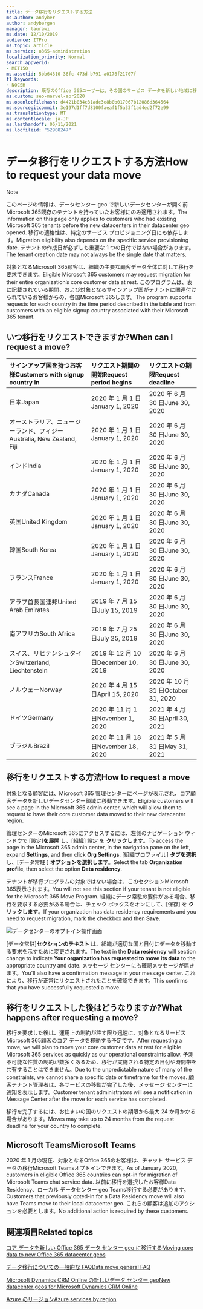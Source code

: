 ```yaml
---
title: データ移行をリクエストする方法
ms.author: andyber
author: andybergen
manager: laurawi
ms.date: 12/10/2019
audience: ITPro
ms.topic: article
ms.service: o365-administration
localization_priority: Normal
search.appverid:
- MET150
ms.assetid: 5bb64310-36fc-473d-b791-a0176f21707f
f1.keywords:
- NOCSH
description: 既存のOffice 365ユーザーは、その国のサービス データを新しい地域に移動Microsoft 365前に要求を提出する必要があります。
ms.custom: seo-marvel-apr2020
ms.openlocfilehash: d4421b034c31adc3e8b0b017067b12086d364564
ms.sourcegitcommit: 3e197d1ff7d8100faeaf1f5a33f1ad4ed2f72e99
ms.translationtype: MT
ms.contentlocale: ja-JP
ms.lasthandoff: 06/11/2021
ms.locfileid: "52908247"
---
```

# <a name="how-to-request-your-data-move"></a><span data-ttu-id="52116-103">データ移行をリクエストする方法</span><span class="sxs-lookup"><span data-stu-id="52116-103">How to request your data move</span></span>

> [!NOTE]
> <span data-ttu-id="52116-104">このページの情報は、データセンター geo で新しいデータセンターが開く前Microsoft 365既存のテナントを持っていたお客様にのみ適用されます。</span><span class="sxs-lookup"><span data-stu-id="52116-104">The information on this page only applies to customers who had existing Microsoft 365 tenants before the new datacenters in their datacenter geo opened.</span></span> <span data-ttu-id="52116-105">移行の適格性は、特定のサービス プロビジョニング日にも依存します。</span><span class="sxs-lookup"><span data-stu-id="52116-105">Migration eligibility also depends on the specific service provisioning date.</span></span>  <span data-ttu-id="52116-106">テナントの作成日が必ずしも重要な 1 つの日付ではない場合があります。</span><span class="sxs-lookup"><span data-stu-id="52116-106">The tenant creation date may not always be the single date that matters.</span></span>
  
<span data-ttu-id="52116-107">対象となるMicrosoft 365顧客は、組織の主要な顧客データ全体に対して移行を要求できます。</span><span class="sxs-lookup"><span data-stu-id="52116-107">Eligible Microsoft 365 customers may request migration for their entire organization’s core customer data at rest.</span></span>  <span data-ttu-id="52116-108">このプログラムは、表に記載されている期間、および対象となるサインアップ国がテナントに関連付けられているお客様からの、各国Microsoft 365します。</span><span class="sxs-lookup"><span data-stu-id="52116-108">The program supports requests for each country in the time period described in the table and from customers with an eligible signup country associated with their Microsoft 365 tenant.</span></span>
  
## <a name="when-can-i-request-a-move"></a><span data-ttu-id="52116-109">いつ移行をリクエストできますか?</span><span class="sxs-lookup"><span data-stu-id="52116-109">When can I request a move?</span></span>

| <span data-ttu-id="52116-110">サインアップ国を持つお客様</span><span class="sxs-lookup"><span data-stu-id="52116-110">Customers with signup country in</span></span> | <span data-ttu-id="52116-111">リクエスト期間の開始</span><span class="sxs-lookup"><span data-stu-id="52116-111">Request period begins</span></span> | <span data-ttu-id="52116-112">リクエストの期限</span><span class="sxs-lookup"><span data-stu-id="52116-112">Request deadline</span></span> |
|:-----|:-----|:-----|
|<span data-ttu-id="52116-113">日本</span><span class="sxs-lookup"><span data-stu-id="52116-113">Japan</span></span>  <br/> |<span data-ttu-id="52116-114">2020 年 1 月 1 日</span><span class="sxs-lookup"><span data-stu-id="52116-114">January 1, 2020</span></span>  <br/> |<span data-ttu-id="52116-115">2020 年 6 月 30 日</span><span class="sxs-lookup"><span data-stu-id="52116-115">June 30, 2020</span></span>  <br/> |
|<span data-ttu-id="52116-116">オーストラリア、ニュージーランド、フィジー</span><span class="sxs-lookup"><span data-stu-id="52116-116">Australia, New Zealand, Fiji</span></span>  <br/> |<span data-ttu-id="52116-117">2020 年 1 月 1 日</span><span class="sxs-lookup"><span data-stu-id="52116-117">January 1, 2020</span></span>  <br/> |<span data-ttu-id="52116-118">2020 年 6 月 30 日</span><span class="sxs-lookup"><span data-stu-id="52116-118">June 30, 2020</span></span>  <br/> |
|<span data-ttu-id="52116-119">インド</span><span class="sxs-lookup"><span data-stu-id="52116-119">India</span></span>  <br/> |<span data-ttu-id="52116-120">2020 年 1 月 1 日</span><span class="sxs-lookup"><span data-stu-id="52116-120">January 1, 2020</span></span>  <br/> |<span data-ttu-id="52116-121">2020 年 6 月 30 日</span><span class="sxs-lookup"><span data-stu-id="52116-121">June 30, 2020</span></span>  <br/> |
|<span data-ttu-id="52116-122">カナダ</span><span class="sxs-lookup"><span data-stu-id="52116-122">Canada</span></span>  <br/> |<span data-ttu-id="52116-123">2020 年 1 月 1 日</span><span class="sxs-lookup"><span data-stu-id="52116-123">January 1, 2020</span></span>  <br/> |<span data-ttu-id="52116-124">2020 年 6 月 30 日</span><span class="sxs-lookup"><span data-stu-id="52116-124">June 30, 2020</span></span>  <br/> |
|<span data-ttu-id="52116-125">英国</span><span class="sxs-lookup"><span data-stu-id="52116-125">United Kingdom</span></span>  <br/> |<span data-ttu-id="52116-126">2020 年 1 月 1 日</span><span class="sxs-lookup"><span data-stu-id="52116-126">January 1, 2020</span></span>  <br/> |<span data-ttu-id="52116-127">2020 年 6 月 30 日</span><span class="sxs-lookup"><span data-stu-id="52116-127">June 30, 2020</span></span>  <br/> |
|<span data-ttu-id="52116-128">韓国</span><span class="sxs-lookup"><span data-stu-id="52116-128">South Korea</span></span>  <br/> |<span data-ttu-id="52116-129">2020 年 1 月 1 日</span><span class="sxs-lookup"><span data-stu-id="52116-129">January 1, 2020</span></span>  <br/> |<span data-ttu-id="52116-130">2020 年 6 月 30 日</span><span class="sxs-lookup"><span data-stu-id="52116-130">June 30, 2020</span></span>  <br/> |
|<span data-ttu-id="52116-131">フランス</span><span class="sxs-lookup"><span data-stu-id="52116-131">France</span></span>  <br/> |<span data-ttu-id="52116-132">2020 年 1 月 1 日</span><span class="sxs-lookup"><span data-stu-id="52116-132">January 1, 2020</span></span>  <br/> |<span data-ttu-id="52116-133">2020 年 6 月 30 日</span><span class="sxs-lookup"><span data-stu-id="52116-133">June 30, 2020</span></span>  <br/> |
|<span data-ttu-id="52116-134">アラブ首長国連邦</span><span class="sxs-lookup"><span data-stu-id="52116-134">United Arab Emirates</span></span>  <br/> |<span data-ttu-id="52116-135">2019 年 7 月 15 日</span><span class="sxs-lookup"><span data-stu-id="52116-135">July 15, 2019</span></span>  <br/> |<span data-ttu-id="52116-136">2020 年 6 月 30 日</span><span class="sxs-lookup"><span data-stu-id="52116-136">June 30, 2020</span></span>  <br/> |
|<span data-ttu-id="52116-137">南アフリカ</span><span class="sxs-lookup"><span data-stu-id="52116-137">South Africa</span></span>  <br/> |<span data-ttu-id="52116-138">2019 年 7 月 25 日</span><span class="sxs-lookup"><span data-stu-id="52116-138">July 25, 2019</span></span>  <br/> |<span data-ttu-id="52116-139">2020 年 6 月 30 日</span><span class="sxs-lookup"><span data-stu-id="52116-139">June 30, 2020</span></span>  <br/> |
|<span data-ttu-id="52116-140">スイス、リヒテンシュタイン</span><span class="sxs-lookup"><span data-stu-id="52116-140">Switzerland, Liechtenstein</span></span>  <br/> |<span data-ttu-id="52116-141">2019 年 12 月 10 日</span><span class="sxs-lookup"><span data-stu-id="52116-141">December 10, 2019</span></span>  <br/> |<span data-ttu-id="52116-142">2020 年 6 月 30 日</span><span class="sxs-lookup"><span data-stu-id="52116-142">June 30, 2020</span></span>  <br/> |
|<span data-ttu-id="52116-143">ノルウェー</span><span class="sxs-lookup"><span data-stu-id="52116-143">Norway</span></span>  <br/> |<span data-ttu-id="52116-144">2020 年 4 月 15 日</span><span class="sxs-lookup"><span data-stu-id="52116-144">April 15, 2020</span></span>  <br/> |<span data-ttu-id="52116-145">2020 年 10 月 31 日</span><span class="sxs-lookup"><span data-stu-id="52116-145">October 31, 2020</span></span>  <br/> |
|<span data-ttu-id="52116-146">ドイツ</span><span class="sxs-lookup"><span data-stu-id="52116-146">Germany</span></span>  <br/> |<span data-ttu-id="52116-147">2020 年 11 月 1 日</span><span class="sxs-lookup"><span data-stu-id="52116-147">November 1, 2020</span></span>  <br/> |<span data-ttu-id="52116-148">2021 年 4 月 30 日</span><span class="sxs-lookup"><span data-stu-id="52116-148">April 30, 2021</span></span>  <br/> |
|<span data-ttu-id="52116-149">ブラジル</span><span class="sxs-lookup"><span data-stu-id="52116-149">Brazil</span></span>  <br/> |<span data-ttu-id="52116-150">2020 年 11 月 18 日</span><span class="sxs-lookup"><span data-stu-id="52116-150">November 18, 2020</span></span>  <br/> |<span data-ttu-id="52116-151">2021 年 5 月 31 日</span><span class="sxs-lookup"><span data-stu-id="52116-151">May 31, 2021</span></span>  <br/> |

## <a name="how-to-request-a-move"></a><span data-ttu-id="52116-152">移行をリクエストする方法</span><span class="sxs-lookup"><span data-stu-id="52116-152">How to request a move</span></span>

<span data-ttu-id="52116-153">対象となる顧客には、Microsoft 365 管理センターにページが表示され、コア顧客データを新しいデータセンター領域に移動できます。</span><span class="sxs-lookup"><span data-stu-id="52116-153">Eligible customers will see a page in the Microsoft 365 admin center, which will allow them to request to have their core customer data moved to their new datacenter region.</span></span>  
  
<span data-ttu-id="52116-154">管理センターのMicrosoft 365にアクセスするには、左側のナビゲーション ウィンドウで [設定]**を展開** し、[組織] 設定 を **クリックします**。</span><span class="sxs-lookup"><span data-stu-id="52116-154">To access the page in the Microsoft 365 admin center, in the navigation pane on the left, expand **Settings**, and then click **Org Settings**.</span></span>
<span data-ttu-id="52116-155">[組織プロファイル] **タブを選択** し、[データ常駐 **] オプションを選択します**。</span><span class="sxs-lookup"><span data-stu-id="52116-155">Select the tab **Organization profile**, then select the option **Data residency**.</span></span>
  
<span data-ttu-id="52116-156">テナントが移行プログラムの対象ではない場合は、このセクションMicrosoft 365表示されます。</span><span class="sxs-lookup"><span data-stu-id="52116-156">You will not see this section if your tenant is not eligible for the Microsoft 365 Move Program.</span></span>  <span data-ttu-id="52116-157">組織にデータ常駐の要件がある場合、移行を要求する必要がある場合は、チェック ボックスをオンにして、[保存] を **クリックします**。</span><span class="sxs-lookup"><span data-stu-id="52116-157">If your organization has data residency requirements and you need to request migration, mark the checkbox and then **Save**.</span></span>
  
![データセンターのオプトイン操作画面](../media/dataresidencyflyoutae.jpg)
  
<span data-ttu-id="52116-159">[データ常駐]**セクションのテキスト** は、組織が適切な国と日付にデータを移動する要求を示すために変更されます。</span><span class="sxs-lookup"><span data-stu-id="52116-159">The text in the **Data residency** will section change to indicate **Your organization has requested to move its data** to the appropriate country and date.</span></span> <span data-ttu-id="52116-160">メッセージ センターにも確認メッセージが届きます。</span><span class="sxs-lookup"><span data-stu-id="52116-160">You'll also have a confirmation message in your message center.</span></span> <span data-ttu-id="52116-161">これにより、移行が正常にリクエストされたことを確認できます。</span><span class="sxs-lookup"><span data-stu-id="52116-161">This confirms that you have successfully requested a move.</span></span> 
  
## <a name="what-happens-after-requesting-a-move"></a><span data-ttu-id="52116-162">移行をリクエストした後はどうなりますか?</span><span class="sxs-lookup"><span data-stu-id="52116-162">What happens after requesting a move?</span></span>

<span data-ttu-id="52116-163">移行を要求した後は、運用上の制約が許す限り迅速に、対象となるサービスMicrosoft 365顧客のコア データを移動する予定です。</span><span class="sxs-lookup"><span data-stu-id="52116-163">After requesting a move, we will plan to move your core customer data at rest for eligible Microsoft 365 services as quickly as our operational constraints allow.</span></span> <span data-ttu-id="52116-164">予測不可能な性質の制約が数多くあるため、移行が実施される特定の日付や時間帯を共有することはできません。</span><span class="sxs-lookup"><span data-stu-id="52116-164">Due to the unpredictable nature of many of the constraints, we cannot share a specific date or timeframe for the moves.</span></span> <span data-ttu-id="52116-165">顧客テナント管理者は、各サービスの移動が完了した後、メッセージ センターに通知を表示します。</span><span class="sxs-lookup"><span data-stu-id="52116-165">Customer tenant administrators will see a notification in Message Center after the move for each service has completed.</span></span>
  
<span data-ttu-id="52116-166">移行を完了するには、お住まいの国のリクエストの期限から最大 24 か月かかる場合があります。</span><span class="sxs-lookup"><span data-stu-id="52116-166">Moves may take up to 24 months from the request deadline for your country to complete.</span></span>
  
## <a name="microsoft-teams"></a><span data-ttu-id="52116-167">Microsoft Teams</span><span class="sxs-lookup"><span data-stu-id="52116-167">Microsoft Teams</span></span>

<span data-ttu-id="52116-168">2020 年 1 月の現在、対象となるOffice 365のお客様は、チャット サービス データの移行Microsoft Teamsオプトインできます。</span><span class="sxs-lookup"><span data-stu-id="52116-168">As of January 2020, customers in eligible Office 365 countries can opt-in for migration of Microsoft Teams chat service data.</span></span>  <span data-ttu-id="52116-169">以前に移行を選択したお客様Data Residency、ローカル データセンター geo Teams移行する必要があります。</span><span class="sxs-lookup"><span data-stu-id="52116-169">Customers that previously opted-in for a Data Residency move will also have Teams move to their local datacenter geo.</span></span>  <span data-ttu-id="52116-170">これらの顧客は追加のアクションを必要とします。</span><span class="sxs-lookup"><span data-stu-id="52116-170">No additional action is required by these customers.</span></span>

## <a name="related-topics"></a><span data-ttu-id="52116-171">関連項目</span><span class="sxs-lookup"><span data-stu-id="52116-171">Related topics</span></span>

[<span data-ttu-id="52116-172">コア データを新しい Office 365 データ センター geo に移行する</span><span class="sxs-lookup"><span data-stu-id="52116-172">Moving core data to new Office 365 datacenter geos</span></span>](moving-data-to-new-datacenter-geos.md)

[<span data-ttu-id="52116-173">データ移行についての一般的な FAQ</span><span class="sxs-lookup"><span data-stu-id="52116-173">Data move general FAQ</span></span>](data-move-faq.yml)

[<span data-ttu-id="52116-174">Microsoft Dynamics CRM Online の新しいデータ センター geo</span><span class="sxs-lookup"><span data-stu-id="52116-174">New datacenter geos for Microsoft Dynamics CRM Online</span></span>](/power-platform/admin/new-datacenter-regions)
  
[<span data-ttu-id="52116-175">Azure のリージョン</span><span class="sxs-lookup"><span data-stu-id="52116-175">Azure services by region</span></span>](https://azure.microsoft.com/regions/)
